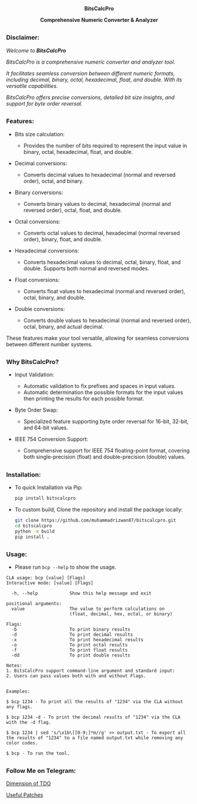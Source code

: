 <!-- BitsCalcPro -->

<p align="center"><b>BitsCalcPro</b></p>
<p align="center"><b>Comprehensive Numeric Converter & Analyzer</b></p>

##

<h3><p align="left">Disclaimer:</p></h3>

<i>Welcome to <b>BitsCalcPro</b>

BitsCalcPro is a comprehensive numeric converter and analyzer tool.

It facilitates seamless conversion between different numeric formats, including decimal, binary, octal, hexadecimal, float, and double. With its versatile capabilities.

BitsCalcPro offers precise conversions, detailed bit size insights, and support for byte order reversal.</i>

##

### Features:

- Bits size calculation:
  - Provides the number of bits required to represent the input value in binary, octal, hexadecimal, float, and double.

- Decimal conversions:
  - Converts decimal values to hexadecimal (normal and reversed order), octal, and binary.

- Binary conversions:
  - Converts binary values to decimal, hexadecimal (normal and reversed order), octal, float, and double.

- Octal conversions:
  - Converts octal values to decimal, hexadecimal (normal reversed order), binary, float, and double.

- Hexadecimal conversions:
  - Converts hexadecimal values to decimal, octal, binary, float, and double. Supports both normal and reversed modes.

- Float conversions:
  - Converts float values to hexadecimal (normal and reversed order), octal, binary, and double.

- Double conversions:
  - Converts double values to hexadecimal (normal and reversed order), octal, binary, and actual decimal.

These features make your tool versatile, allowing for seamless conversions between different number systems.

##

### Why BitsCalcPro?

- Input Validation:
  - Automatic validation to fix prefixes and spaces in input values.
  - Automatic determination the possible formats for the input values then printing the results for each possible format.

- Byte Order Swap:
  - Specialized feature supporting byte order reversal for 16-bit, 32-bit, and 64-bit values.

- IEEE 754 Conversion Support:
  - Comprehensive support for IEEE 754 floating-point format, covering both single-precision (float) and double-precision (double) values.

##

### Installation:

- To quick Installation via Pip:
  ```bash
  pip install bitscalcpro
  ```

- To custom build, Clone the repository and install the package locally:
  ```bash
  git clone https://github.com/muhammadrizwan87/bitscalcpro.git
  cd bitscalcpro
  python -m build
  pip install .
  ``` 
##

### Usage:  
- Please run `bcp --help` to show the usage.
```
CLA usage: bcp [value] [Flags]
Interactive mode: [value] [Flags]

  -h, --help            Show this help message and exit

positional arguments:
  value                 The value to perform calculations on
                        (float, decimal, hex, octal, or binary)

Flags:
  -b                    To print binary results
  -d                    To print decimal results
  -x                    To print hexadecimal results
  -o                    To print octal results
  -f                    To print float results
  -dd                   To print double results

Notes:
1. BitsCalcPro support command-line argument and standard input:
2. Users can pass values both with and without Flags.


Examples:

$ bcp 1234 - To print all the results of "1234" via the CLA without any flags.

$ bcp 1234 -d - To print the decimal results of "1234" via the CLA with the -d flag.

$ bcp 1234 | sed 's/\x1b\[[0-9;]*m//g' >> output.txt - To export all the results of "1234" to a file named output.txt while removing any color codes.

$ bcp - To run the tool.
```
##

### Follow Me on Telegram:
[Dimension of TDO](https://TDOhex.t.me)

[Useful Patches](https://Android_Patches.t.me)

<!-- // -->
